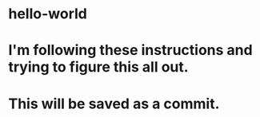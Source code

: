 # hello-world
# I'm following these instructions and trying to figure this all out. 
# This will be saved as a commit.
